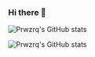 ### Hi there 👋

![Prwzrq's GitHub stats](https://github-readme-stats.vercel.app/api?username=Prwzrq&count_private=true)

![Prwzrq's GitHub stats](https://github-readme-stats.vercel.app/api?username=Prwzrq&show_icons=true)
